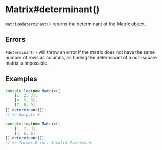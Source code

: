 # Matrix#determinant()

`Matrix#determinant()` returns the determinant of the Matrix object.

## Errors

`#determinant()` will throw an error if the matrix does not have the same number of rows as columns, as finding the determinant of a non-square matrix is impossible.

## Examples

```javascript
console.log(new Matrix([
	[1, 2, 3],
	[4, 5, 6],
	[7, 8, 9]
]).determinant());
// => Outputs 0

console.log(new Matrix([
	[1, 2, 3],
	[4, 5, 6]
]).determinant());
// => Throws Error: Invalid Dimensions
```